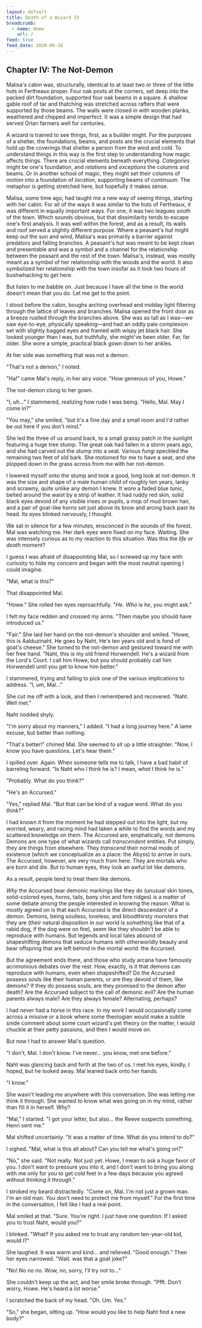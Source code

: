 ```yaml
---
layout: default
title: Death of a Wizard IV
breadcrumb:
  - name: Home
    url: /
feed: true
feed_date: 2020-06-16
---
```

Chapter IV: The Not-Demon
-------------------------

Malisa's cabin was, structurally, identical to at least two or three of the little huts in Fertheaux proper. Four oak posts at the corners, set deep into the packed dirt foundation, supported four oak beams in a square. A shallow gable roof of tar and thatching was stretched across rafters that were supported by those beams. The walls were closed in with wooden planks, weathered and chipped and imperfect. It was a simple design that had served Orlan farmers well for centuries.

A wizard is trained to see things, first, as a builder might. For the purposes of a shelter, the foundations, beams, and posts are the crucial elements that hold up the coverings that shelter a person from the wind and cold. To understand things in this way is the first step to understanding how magic affects things. There are crucial elements beneath everything. *Categories* might be one's foundation, and *relations* and *exceptions* the columns and beams. Or in another school of magic, they might set their columns of *motion* into a foundation of *location*, supporting beams of *continuum*. The metaphor is getting stretched here, but hopefully it makes sense.

Malisa, some time ago, had taught me a new way of seeing things, starting with her cabin. For all of the ways it was similar to the huts of Fertheaux, it was different in equally important ways. For one, it was two leagues south of the town. Which sounds obvious, but that dissimilarity tends to escape one's first analysis. It was well within the forest, and as a result, its walls and roof served a slightly different purpose. Where a peasant's hut might keep out the sun and wind, Malisa's was primarily a barrier against predators and falling branches. A peasant's hut was meant to be kept clean and presentable and was a symbol and a channel for the relationship between the peasant and the rest of the town. Malisa's, instead, was mostly meant as a symbol of her relationship with the woods and the world. It also symbolized her relationship with the town insofar as it took two hours of bushwhacking to get here.

But listen to me babble on. Just because I have all the time in the world doesn't mean that you do. Let me get to the point.

I stood before the cabin, boughs arching overhead and midday light filtering through the lattice of leaves and branches. Malisa opened the front door as a breeze rustled through the branches above. She was as tall as I was—we saw eye-to-eye, physically speaking—and had an oddly pale complexion set with slightly bagged eyes and framed with wispy jet black hair. She looked younger than I was, but truthfully, she might've been older. Far, far older. She wore a simple, practical black gown down to her ankles.

At her side was something that was not a demon.

"That's not a demon," I noted.

"Ha!" came Mal's reply, in her airy voice. "How generous of you, Howe."

The not-demon clung to her gown.

"I, uh..." I stammered, realizing how rude I was being. "Hello, Mal. May I come in?"

"You may," she smiled, "but it's a fine day and a small room and I'd rather be out here if you don't mind."

She led the three of us around back, to a small grassy patch in the sunlight featuring a huge tree stump. The great oak had fallen in a storm years ago, and she had carved out the stump into a seat. Various fungi speckled the remaining two feet of old bark. She motioned for me to have a seat, and she plopped down in the grass across from me with her not-demon.

I lowered myself onto the stump and took a good, long look at not-demon. It was the size and shape of a male human child of roughly ten years, lanky and scrawny, quite unlike any demon I knew. It wore a faded blue tunic, belted around the waist by a strip of leather. It had ruddy red skin, solid black eyes devoid of any visible irises or pupils, a mop of mud brown hair, and a pair of goat-like horns set just above its brow and arcing back past its head. Its eyes blinked nervously, I thought.

We sat in silence for a few minutes, ensconced in the sounds of the forest. Mal was watching me. Her dark eyes were fixed on my face. Waiting. She was intensely curious as to my reaction to this situation. Was this the *life or death* moment?

I guess I was afraid of disappointing Mal, so I screwed up my face with curiosity to hide my concern and began with the most neutral opening I could imagine.

"Mal, what is this?"

That disappointed Mal.

"Howe." She rolled her eyes reproachfully. "*He.* *Who* is *he*, you might ask."

I felt my face redden and crossed my arms. "Then maybe you should have introduced us."

"Fair." She laid her hand on the not-demon's shoulder and smiled. "Howe, this is Aalduzinaht. He goes by Naht. He's ten years old and is fond of goat's cheese." She turned to the not-demon and gestured toward me with her free hand. "Naht, this is my old friend Horwendell. He's a wizard from the Lord's Court. I call him Howe, but you should probably call him Horwendell until you get to know him better."

I stammered, trying and failing to pick one of the various implications to address. "I, um, Mal..."

She cut me off with a look, and then I remembered and recovered. "Naht. Well met."

Naht nodded shyly.

"I'm sorry about my manners," I added. "I had a long journey here." A lame excuse, but better than nothing.

"That's better!" chimed Mal. She seemed to sit up a little straighter. "Now, I know you have questions. Let's hear them."

I spilled over. Again. When someone tells me to talk, I have a bad habit of barreling forward. "Is Naht who I think he is? I mean, *what* I think he is."

"Probably. What do you think?"

"He's an Accursed."

"Yes," replied Mal. "But that can be kind of a vague word. What do you *think*?"

I had known it from the moment he had stepped out into the light, but my worried, weary, and racing mind had taken a while to find the words and my scattered knowledge on them. The Accursed are, emphatically, not demons. Demons are one type of what wizards call *transcendent* entities. Put simply, they are things from elsewhere. They *transcend* their normal mode of existence (which we conceptualize as a place: the Abyss) to arrive in ours. The Accursed, however, are very much from here. They are mortals who are born and die. But to human eyes, they look an awful lot like demons.

As a result, people tend to treat them like demons.

*Why* the Accursed bear demonic markings like they do (unusual skin tones, solid-colored eyes, horns, tails, bony chin and fore ridges) is a matter of some debate among the people interested in knowing the reason. What is mostly agreed on is that each Accursed is the direct descendant of a demon. Demons, being soulless, loveless, and bloodthirsty monsters that they are (their natural disposition in our world is something like that of a rabid dog, if the dog were on fire), seem like they shouldn't be able to reproduce with humans. But legends and local tales abound of shapeshifting demons that seduce humans with otherworldly beauty and bear offspring that are left behind in the mortal world: the Accursed.

But the agreement ends there, and those who study arcana have famously acrimonious debates over the rest. How, exactly, is it that demons can reproduce with humans, even when shapeshifted? Do the Accursed possess souls like their human parents, or are they devoid of them, like demons? If they do possess souls, are they promised to the demon after death? Are the Accursed subject to the call of demonic evil? Are the human parents always male? Are they always female? Alternating, perhaps?

I had never had a horse in this race. In my work I would occasionally come across a missive or a book where some theologian would make a subtle snide comment about some court wizard's pet theory on the matter, I would chuckle at their petty passions, and then I would move on.

But now I had to answer Mal's question.

"I don't, Mal. I don't know. I've never... you know, met one before."

Naht was glancing back and forth at the two of us. I met his eyes, kindly, I hoped, but he looked away. Mal leaned back onto her hands.

"I know."

She wasn't leading me anywhere with this conversation. She was letting me think it through. She wanted to know what was going on in my mind, rather than fill it in herself. Why?

"Mal," I started. "I got your letter, but also... the Reeve suspects something. Henri sent me."

Mal shifted uncertainly. "It was a matter of time. What do you intend to do?"

I sighed. "Mal, what is this all about? Can you tell me what's going on?"

"No," she said. "Not really. Not just yet. Howe, I mean to ask a huge favor of you. I don't want to pressure you into it, and I don't want to bring you along with me only for you to get cold feet in a few days because you agreed without thinking it through."

I stroked my beard distractedly. "Come on, Mal. I'm not just a grown man. I'm an old man. You don't need to protect me from myself." For the first time in the conversation, I felt like I had a real point.

Mal smiled at that. "Sure. You're right. I just have one question. If I asked you to trust Naht, would you?"

I blinked. "What? If you asked me to trust any random ten-year-old kid, would I?"

She laughed. It was warm and kind... and relieved. "Good enough." Then her eyes narrowed. "Wait. was that a goat joke?"

"No! No no no. Wow, no, sorry, I'll try not to..."

She couldn't keep up the act, and her smile broke through. "Pfft. Don't worry, Howe. He's heard a lot worse."

I scratched the back of my head. "Oh. Um. Yes."

"So," she began, sitting up. "How would you like to help Naht find a new body?"

